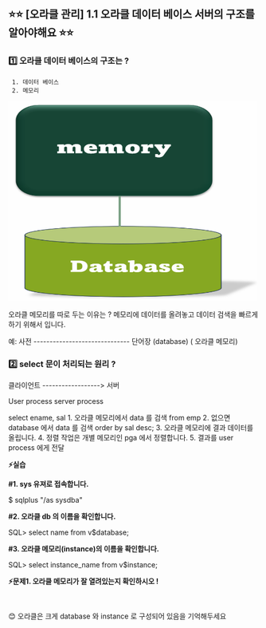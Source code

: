 ## ⭐⭐ [오라클 관리] 1.1 오라클 데이터 베이스 서버의 구조를 알아야해요 ⭐⭐

### 1️⃣ 오라클 데이터 베이스의 구조는 ?

     1. 데이터 베이스
     2. 메모리

<img src="https://github.com/oracleyu01/oracle_admin/blob/main/memory.png" width="500" height="400">

 오라클 메모리를 따로 두는 이유는 ?  메모리에 데이터를 올려놓고 데이터 검색을 빠르게 하기 위해서 입니다. 

 예:    사전 ------------------------------ 단어장
      (database)                         ( 오라클 메모리)


### 2️⃣ select 문이 처리되는 원리 ?

 클라이언트 ------------------> 서버

  User process                 server process

 select  ename, sal            1. 오라클 메모리에서 data 를 검색
  from emp                     2. 없으면 database 에서 data 를 검색
  order by sal desc;           3. 오라클 메모리에 결과 데이터를 올립니다.
                               4. 정렬 작업은 개별 메모리인 pga 에서 정렬합니다.
                               5. 결과를 user process 에게 전달


**⚡실습** 

**#1. sys 유져로 접속합니다.**

 $ sqlplus "/as sysdba"
 &nbsp;

**#2. 오라클 db 의 이름을 확인합니다.**

SQL> select  name  from  v$database; 
&nbsp;

**#3. 오라클 메모리(instance)의 이름을 확인합니다.**

SQL> select  instance_name from v$instance; 
&nbsp;

**⚡문제1.  오라클 메모리가 잘 열려있는지 확인하시오 !**

&nbsp;
&nbsp;
&nbsp;
&nbsp;


😊 오라클은 크게 database 와 instance 로 구성되어 있음을 기억해두세요

